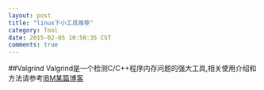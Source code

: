 ```yaml
---
layout: post
title: "linux下小工具推荐"
category: Tool
date: 2015-02-05 10:58:35 CST
comments: true
---
```


##Valgrind
Valgrind是一个检测C/C++程序内存问题的强大工具,相关使用介绍和方法请参考[IBM某篇博客](http://www.ibm.com/developerworks/cn/linux/l-cn-valgrind/)
